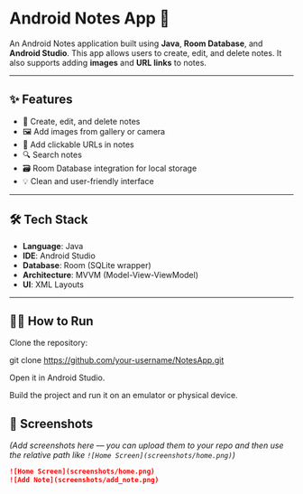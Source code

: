 # Android Notes App 📒

An Android Notes application built using **Java**, **Room Database**, and **Android Studio**. This app allows users to create, edit, and delete notes. It also supports adding **images** and **URL links** to notes.

---

## ✨ Features

- 📝 Create, edit, and delete notes
- 🖼️ Add images from gallery or camera
- 🔗 Add clickable URLs in notes
- 🔍 Search notes
- 🗃️ Room Database integration for local storage
- 💡 Clean and user-friendly interface

---

## 🛠️ Tech Stack

- **Language**: Java
- **IDE**: Android Studio
- **Database**: Room (SQLite wrapper)
- **Architecture**: MVVM (Model-View-ViewModel)
- **UI**: XML Layouts

---

## 🧑‍💻 How to Run
Clone the repository:

git clone https://github.com/your-username/NotesApp.git

Open it in Android Studio.

Build the project and run it on an emulator or physical device.

## 📱 Screenshots

*(Add screenshots here — you can upload them to your repo and then use the relative path like `![Home Screen](screenshots/home.png)`)*
```markdown
![Home Screen](screenshots/home.png)
![Add Note](screenshots/add_note.png)
